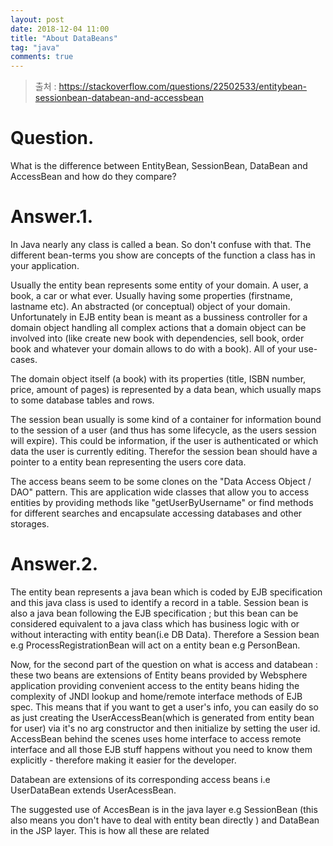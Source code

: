 ```yaml
---
layout: post
date: 2018-12-04 11:00
title: "About DataBeans"
tag: "java"
comments: true
---
```


> 출처 : https://stackoverflow.com/questions/22502533/entitybean-sessionbean-databean-and-accessbean

# Question.
What is the difference between EntityBean, SessionBean,  DataBean and AccessBean and how do they compare?

# Answer.1.
In Java nearly any class is called a bean. So don't confuse with that. The different bean-terms you show are concepts of the function a class has in your application.

Usually the entity bean represents some entity of your domain. A user, a book, a car or what ever. Usually having some properties (firstname, lastname etc). An abstracted (or conceptual) object of your domain. Unfortunately in EJB entity bean is meant as a bussiness controller for a domain object handling all complex actions that a domain object can be involved into (like create new book with dependencies, sell book, order book and whatever your domain allows to do with a book). All of your use-cases.

The domain object itself (a book) with its properties (title, ISBN number, price, amount of pages) is represented by a data bean, which usually maps to some database tables and rows.

The session bean usually is some kind of a container for information bound to the session of a user (and thus has some lifecycle, as the users session will expire). This could be information, if the user is authenticated or which data the user is currently editing. Therefor the session bean should have a pointer to a entity bean representing the users core data.

The access beans seem to be some clones on the "Data Access Object / DAO" pattern. This are application wide classes that allow you to access entities by providing methods like "getUserByUsername" or find methods for different searches and encapsulate accessing databases and other storages.

# Answer.2.
The entity bean represents a java bean which is coded by EJB specification and this java class is used to identify a record in a table. Session bean is also a java bean following the EJB specification ; but this bean can be considered equivalent to a java class which has business logic with or without interacting with entity bean(i.e DB Data). Therefore a Session bean e.g ProcessRegistrationBean will act on a entity bean e.g PersonBean.

Now, for the second part of the question on what is access and databean : these two beans are extensions of Entity beans provided by Websphere application providing convenient access to the entity beans hiding the complexity of JNDI lookup and home/remote interface methods of EJB spec.
This means that if you want to get a user's info, you can easily do so as just creating the UserAccessBean(which is generated from entity bean for user) via it's no arg constructor and then initialize by setting the user id. AccessBean behind the scenes uses home interface to access remote interface and all those EJB stuff happens without you need to know them explicitly - therefore making it easier for the developer.

Databean are extensions of its corresponding access beans i.e UserDataBean extends UserAcessBean.

The suggested use of AccesBean is in the java layer e.g SessionBean (this also means you don't have to deal with entity bean directly ) and DataBean in the JSP layer. This is how all these are related
